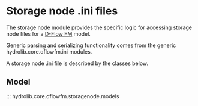 # Storage node .ini files
The storage node module provides the specific logic for accessing storage node files
for a [D-Flow FM](../glossary.md#d-flow-fm) model.

Generic parsing and serializing functionality comes from the generic hydrolib.core.dflowfm.ini modules.

A storage node .ini file is described by the classes below.

## Model
::: hydrolib.core.dflowfm.storagenode.models
